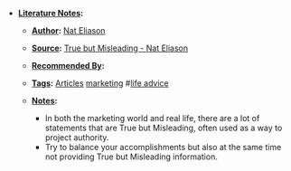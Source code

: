 - **[Literature Notes](<Literature Notes.md>):**
    - **[Author](<Author.md>):** [Nat Eliason](<Nat Eliason.md>)
    - **[Source](<Source.md>):** [True but Misleading - Nat Eliason](https://www.nateliason.com/blog/true-but-misleading)

    - **[Recommended By](<Recommended By.md>):**
    - **[Tags](<Tags.md>):** [Articles](<Articles.md>) [marketing](<marketing.md>) #[life advice](<life advice.md>)
    - **[Notes](<Notes.md>):**
        - In both the marketing world and real life, there are a lot of statements that are True but Misleading, often used as a way to project authority.
        - Try to balance your accomplishments but also at the same time not providing True but Misleading information.
